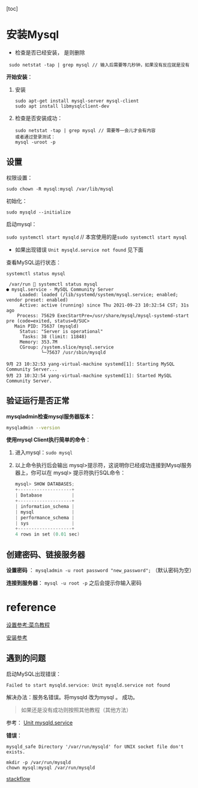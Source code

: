 [toc]



# 安装Mysql

- 检查是否已经安装， 是则删除

```shell
 sudo netstat -tap | grep mysql // 输入后需要等几秒钟，如果没有反应就是没有
```

**开始安装**：

1. 安装
   
   ```shell
   sudo apt-get install mysql-server mysql-client 
   sudo apt install libmysqlclient-dev
   ```
   
2. 检查是否安装成功：

   ```shell
   sudo netstat -tap | grep mysql // 需要等一会儿才会有内容
   或者通过登录测试：
   mysql -uroot -p
   ```

## 设置

权限设置：

```shell
sudo chown -R mysql:mysql /var/lib/mysql
```

初始化：

`sudo mysqld --initialize`

启动mysql：

`sudo systemctl start mysqld`   // 本宫使用的是`sudo systemctl start mysql`

- 如果出现错误 `Unit mysqld.service not found` 见下面

查看MySQL运行状态：

`systemctl status mysql`

```shell
 /var/run  systemctl status mysql
● mysql.service - MySQL Community Server
     Loaded: loaded (/lib/systemd/system/mysql.service; enabled; vendor preset: enabled)
     Active: active (running) since Thu 2021-09-23 10:32:54 CST; 31s ago
    Process: 75629 ExecStartPre=/usr/share/mysql/mysql-systemd-start pre (code=exited, status=0/SUC>
   Main PID: 75637 (mysqld)
     Status: "Server is operational"
      Tasks: 38 (limit: 11848)
     Memory: 353.7M
     CGroup: /system.slice/mysql.service
             └─75637 /usr/sbin/mysqld

9月 23 10:32:53 yang-virtual-machine systemd[1]: Starting MySQL Community Server...
9月 23 10:32:54 yang-virtual-machine systemd[1]: Started MySQL Community Server.

```



## 验证运行是否正常

**mysqladmin检查mysql服务器版本：**

```bash
mysqladmin --version
```



**使用mysql Client执行简单的命令**：

1. 进入mysql：`sudo mysql`

2. 以上命令执行后会输出 mysql>提示符，这说明你已经成功连接到Mysql服务器上，你可以在 mysql> 提示符执行SQL命令：

   ```go
   mysql> SHOW DATABASES;
   +--------------------+
   | Database           |
   +--------------------+
   | information_schema |
   | mysql              |
   | performance_schema |
   | sys                |
   +--------------------+
   4 rows in set (0.01 sec)
   ```

   



## 创建密码、链接服务器

**设置密码** ： `mysqladmin -u root password "new_password";` （默认密码为空）

**连接到服务器**： `mysql -u root -p` 之后会提示你输入密码

# reference

[设置参考:菜鸟教程](https://www.runoob.com/mysql/mysql-install.html)

[安装参考](https://www.jianshu.com/p/cc01f7773346)

## 遇到的问题





启动MySQL出现错误：

`Failed to start mysqld.service: Unit mysqld.service not found`

解决办法：服务名错误。将mysqld 改为mysql 。 成功。

> 如果还是没有成功则按照其他教程（其他方法）

参考： [Unit mysqld.service](https://blog.csdn.net/qq_31083947/article/details/90248565)





**错误**：

`mysqld_safe Directory '/var/run/mysqld' for UNIX socket file don't exists.`

```shell
mkdir -p /var/run/mysqld
chown mysql:mysql /var/run/mysqld
```



[stackflow](https://stackoverflow.com/questions/42153059/mysqld-safe-directory-var-run-mysqld-for-unix-socket-file-dont-exists)

